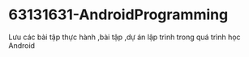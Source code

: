 # 63131631-AndroidProgramming
Lưu các bài tập thực hành ,bài tập ,dự án lập trình trong quá trình học Android
